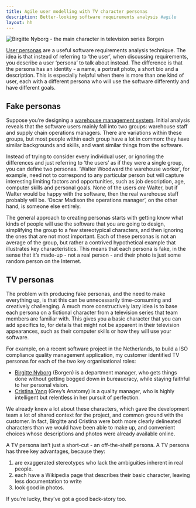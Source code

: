 ```yaml
---
title: Agile user modelling with TV character personas
description: Better-looking software requirements analysis #agile
layout: hh
---
```


![Birgitte Nyborg - the main character in television series Borgen](birgitte-nyborg.jpg)

[User personas](http://www.agilemodeling.com/artifacts/personas.htm) are a useful software requirements analysis technique. The idea is that instead of referring to ‘the user’, when discussing requirements, you describe a user ‘persona’ to talk about instead. The difference is that the persona has an identity - a name, a portrait photo, a short bio and a description. This is especially helpful when there is more than one kind of user, each with a different persona who will use the software differently and have different goals.

## Fake personas

Suppose you’re designing a [warehouse management system](http://en.wikipedia.org/wiki/Warehouse_management_system). Initial analysis reveals that the software users mainly fall into two groups: warehouse staff and supply chain operations managers. There are variations within these groups, but most people within each group have a lot in common: they have similar backgrounds and skills, and want similar things from the software.

Instead of trying to consider every individual user, or ignoring the differences and just referring to ‘the users’ as if they were a single group, you can define two personas. ‘Walter Woodward the warehouse worker’, for example, need not to correspond to any particular person but will capture interesting limiting factors and opportunities, such as job description, age, computer skills and personal goals. None of the users _are_ Walter, but if Walter would be happy with the software, then the real warehouse staff probably will be. ‘Oscar Madison the operations manager’, on the other hand, is someone else entirely.

The general approach to creating personas starts with getting know what kinds of people will use the software that you are going to design, simplifying the group to a few stereotypical characters, and then ignoring the ones that are not most important. Each of these personas is not an average of the group, but rather a contrived hypothetical example that illustrates key characteristics. This means that each persona is fake, in the sense that it’s made-up - not a real person - and their photo is just some random person on the Internet.

## TV personas

The problem with producing fake personas, and the need to make everything up, is that this can be unnecessarily time-consuming and creatively challenging. A much more constructively lazy idea is to base each persona on a fictional character from a television series that team members are familiar with. This gives you a basic character that you can add specifics to, for details that might not be apparent in their television appearances, such as their computer skills or how they will use your software.

For example, on a recent software project in the Netherlands, to build a ISO compliance quality management application, my customer identified TV personas for each of the two key organisational roles:

* [Birgitte Nyborg](http://en.wikipedia.org/wiki/Birgitte_Nyborg) (Borgen) is a department manager, who gets things done without getting bogged down in bureaucracy, while staying faithful to her personal vision.
* [Cristina Yang](http://en.wikipedia.org/wiki/Cristina_Yang) (Grey’s Anatomy) is a quality manager, who is highly intelligent but relentless in her pursuit of perfection.

We already knew a lot about these characters, which gave the development team a lot of shared context for the project, and common ground with the customer. In fact, Birgitte and Cristina were both more clearly delineated characters than we would have been able to make up, and convenient choices whose descriptions and photos were already available online.

A TV persona isn’t just a short-cut - an off-the-shelf persona. A TV persona has three key advantages, because they:

1. are exaggerated stereotypes who lack the ambiguities inherent in real people.
2. each have a Wikipedia page that describes their basic character, leaving less documentation to write
3. look good in photos.

If you’re lucky, they’ve got a good back-story too.
